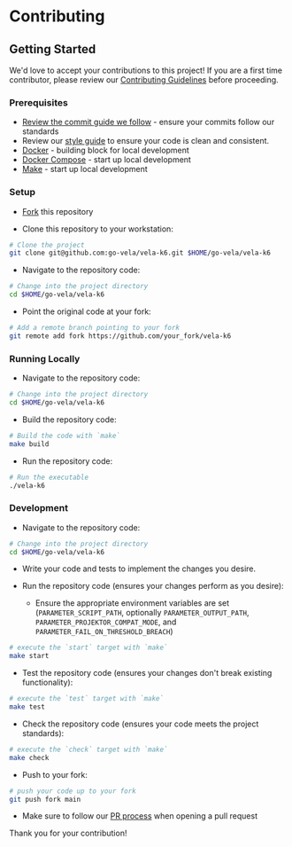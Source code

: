 # Contributing

## Getting Started

We'd love to accept your contributions to this project! If you are a first time contributor, please review our [Contributing Guidelines](https://go-vela.github.io/docs/community/contributing_guidelines/) before proceeding.

### Prerequisites

- [Review the commit guide we follow](https://chris.beams.io/posts/git-commit/#seven-rules) - ensure your commits follow our standards
- Review our [style guide](https://go-vela.github.io/docs/community/contributing_guidelines/#style-guide) to ensure your code is clean and consistent.
- [Docker](https://docs.docker.com/install/) - building block for local development
- [Docker Compose](https://docs.docker.com/compose/install/) - start up local development
- [Make](https://www.gnu.org/software/make/) - start up local development

### Setup

- [Fork](/fork) this repository

- Clone this repository to your workstation:

```bash
# Clone the project
git clone git@github.com:go-vela/vela-k6.git $HOME/go-vela/vela-k6
```

- Navigate to the repository code:

```bash
# Change into the project directory
cd $HOME/go-vela/vela-k6
```

- Point the original code at your fork:

```bash
# Add a remote branch pointing to your fork
git remote add fork https://github.com/your_fork/vela-k6
```

### Running Locally

- Navigate to the repository code:

```bash
# Change into the project directory
cd $HOME/go-vela/vela-k6
```

- Build the repository code:

```bash
# Build the code with `make`
make build
```

- Run the repository code:

```bash
# Run the executable
./vela-k6
```

### Development

- Navigate to the repository code:

```bash
# Change into the project directory
cd $HOME/go-vela/vela-k6
```

- Write your code and tests to implement the changes you desire.

- Run the repository code (ensures your changes perform as you desire):
  - Ensure the appropriate environment variables are set (`PARAMETER_SCRIPT_PATH`, optionally `PARAMETER_OUTPUT_PATH`, `PARAMETER_PROJEKTOR_COMPAT_MODE`, and `PARAMETER_FAIL_ON_THRESHOLD_BREACH`)

```bash
# execute the `start` target with `make`
make start
```

- Test the repository code (ensures your changes don't break existing functionality):

```bash
# execute the `test` target with `make`
make test
```

- Check the repository code (ensures your code meets the project standards):

```bash
# execute the `check` target with `make`
make check
```

- Push to your fork:

```bash
# push your code up to your fork
git push fork main
```

- Make sure to follow our [PR process](https://go-vela.github.io/docs/community/contributing_guidelines/#development-workflow) when opening a pull request

Thank you for your contribution!

